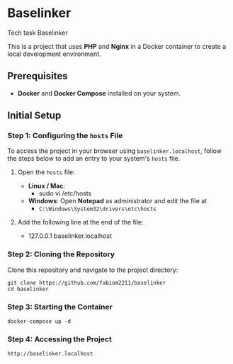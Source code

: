 # Baselinker
Tech task Baselinker

This is a project that uses **PHP** and **Nginx** in a Docker container to create a local development environment.

## Prerequisites

- **Docker** and **Docker Compose** installed on your system.

## Initial Setup

### Step 1: Configuring the `hosts` File

To access the project in your browser using `baselinker.localhost`, follow the steps below to add an entry to your system's `hosts` file.

1. Open the `hosts` file:
   - **Linux / Mac**: 
     - sudo vi /etc/hosts   
   - **Windows**: Open **Notepad** as administrator and edit the file at
     - `C:\Windows\System32\drivers\etc\hosts`

2. Add the following line at the end of the file:
    - 127.0.0.1 baselinker.localhost

### Step 2: Cloning the Repository

Clone this repository and navigate to the project directory:

```shell
git clone https://github.com/fabiom2211/baselinker
cd baselinker
```

### Step 3: Starting the Container
```shell
docker-compose up -d
```

### Step 4: Accessing the Project
```shell
http://baselinker.localhost

```

